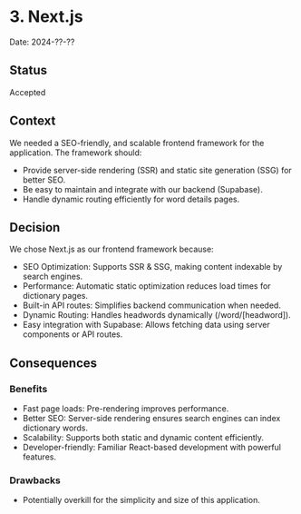 # 3. Next.js

Date: 2024-??-??

## Status

Accepted

## Context

We needed a SEO-friendly, and scalable frontend framework for the application. The framework should:

- Provide server-side rendering (SSR) and static site generation (SSG) for better SEO.
- Be easy to maintain and integrate with our backend (Supabase).
- Handle dynamic routing efficiently for word details pages.

## Decision

We chose Next.js as our frontend framework because:

- SEO Optimization: Supports SSR & SSG, making content indexable by search engines.
- Performance: Automatic static optimization reduces load times for dictionary pages.
- Built-in API routes: Simplifies backend communication when needed.
- Dynamic Routing: Handles headwords dynamically (/word/[headword]).
- Easy integration with Supabase: Allows fetching data using server components or API routes.

## Consequences

### Benefits

- Fast page loads: Pre-rendering improves performance.
- Better SEO: Server-side rendering ensures search engines can index dictionary words.
- Scalability: Supports both static and dynamic content efficiently.
- Developer-friendly: Familiar React-based development with powerful features.

### Drawbacks

- Potentially overkill for the simplicity and size of this application.
